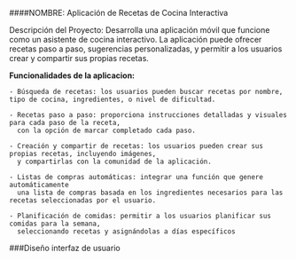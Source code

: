 ####NOMBRE: Aplicación de Recetas de Cocina Interactiva
<p>
Descripción del Proyecto: Desarrolla una aplicación móvil que funcione como un asistente de cocina interactivo. La aplicación puede ofrecer recetas paso a paso, sugerencias personalizadas, y permitir a los usuarios crear y compartir sus propias recetas.
</p>


**Funcionalidades de la aplicacion:**

````
- Búsqueda de recetas: los usuarios pueden buscar recetas por nombre, tipo de cocina, ingredientes, o nivel de dificultad.

- Recetas paso a paso: proporciona instrucciones detalladas y visuales para cada paso de la receta,
  con la opción de marcar completado cada paso.

- Creación y compartir de recetas: los usuarios pueden crear sus propias recetas, incluyendo imágenes,
  y compartirlas con la comunidad de la aplicación.

- Listas de compras automáticas: integrar una función que genere automáticamente
  una lista de compras basada en los ingredientes necesarios para las recetas seleccionadas por el usuario.

- Planificación de comidas: permitir a los usuarios planificar sus comidas para la semana,
  seleccionando recetas y asignándolas a días específicos
````
###Diseño interfaz de usuario


